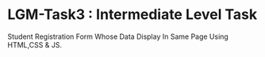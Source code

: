 # LGM-Task3 : Intermediate Level Task
Student Registration Form Whose Data Display In Same Page Using HTML,CSS & JS.
